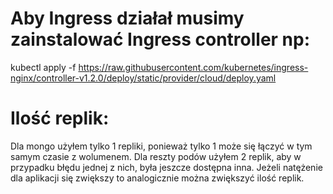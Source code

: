 # Aby Ingress działał musimy zainstalować Ingress controller np:

kubectl apply -f https://raw.githubusercontent.com/kubernetes/ingress-nginx/controller-v1.2.0/deploy/static/provider/cloud/deploy.yaml


# Ilość replik:

Dla mongo użyłem tylko 1 repliki, ponieważ tylko 1 może się łączyć w tym samym czasie z wolumenem.
Dla reszty podów użyłem 2 replik, aby w przypadku błędu jednej z nich, była jeszcze dostępna inna. Jeżeli natężenie dla aplikacji się zwiększy to analogicznie można zwiększyć ilość replik.